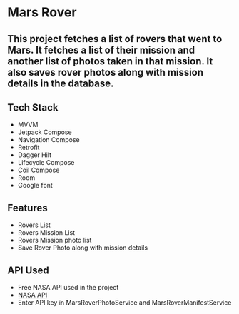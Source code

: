 # Mars Rover
## This project fetches a list of rovers that went to Mars. It fetches a list of their mission and another list of photos taken in that mission. It also saves rover photos along with mission details in the database.
## Tech Stack
- MVVM
- Jetpack Compose
- Navigation Compose
- Retrofit
- Dagger Hilt
- Lifecycle Compose
- Coil Compose
- Room
- Google font
## Features
- Rovers List
- Rovers Mission List
- Rovers Mission photo list
- Save Rover Photo along with mission details
## API Used
- Free NASA API used in the project
- [NASA API](https://api.nasa.gov/)
- Enter API key in MarsRoverPhotoService and MarsRoverManifestService
